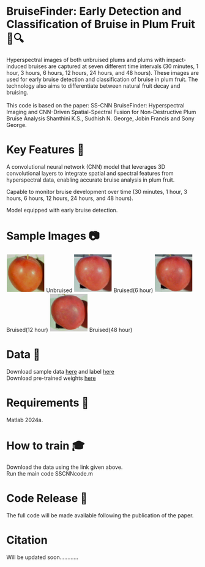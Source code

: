 #  BruiseFinder: Early Detection and Classification of Bruise in Plum Fruit 🍒🔍 

Hyperspectral images of both unbruised plums and plums with impact-induced bruises are captured at seven different time intervals 
(30 minutes, 1 hour, 3 hours, 6 hours, 12 hours, 24 hours, and 48 hours). These images are used for early bruise detection and classification of bruise in plum fruit.
The technology also aims to differentiate between natural fruit decay and bruising. <br><br>
This code is based on the paper:
SS-CNN BruiseFinder: Hyperspectral Imaging and CNN-Driven
Spatial-Spectral Fusion for Non-Destructive Plum Bruise Analysis
Shanthini K.S., Sudhish N. George, Jobin Francis and Sony George.

#  Key Features 🔑 
A convolutional neural network (CNN) model that leverages 3D convolutional layers to integrate spatial and spectral features from hyperspectral data, enabling accurate bruise analysis in plum fruit. 

Capable to monitor bruise development over time (30 minutes, 1 hour, 3 hours, 6 hours, 12 hours, 24 hours, and 48 hours).

Model equipped with early bruise detection.

# Sample Images 📷

<img src="D2T5P1_before.png" alt="" width="100"/> Unbruised
<img src="D2T5P1_6.png" alt="" width="100"/> Bruised(6 hour)
<img src="D2T5P1_12.png" alt="" width="100"/>Bruised(12 hour)
<img src="D2T5P1_48.png" alt="" width="100"/> Bruised(48 hour)

# Data 💾 
Download sample data [here](https://drive.google.com/file/d/1zSMGakhsenXTL4AzUN68OGVbuOdDq3CP/view?usp=drive_link) and label [here](https://drive.google.com/file/d/1_Fk5ti2C0OPnXzccyp1ducns1QWrI1Y6/view?usp=drive_link)                                                                                  
Download pre-trained weights [here](https://drive.google.com/file/d/1lrrXnaK_AN7pkNMgXPxT-J6yTcCHQbk6/view?usp=drive_link)

# Requirements 🔧

Matlab 2024a.

# How to train 🎓 
  Download the data using the link given above.<br> Run the main code SSCNNcode.m

# Code Release 📂

The full code will be made available following the publication of the paper.

# Citation
Will be updated soon............
